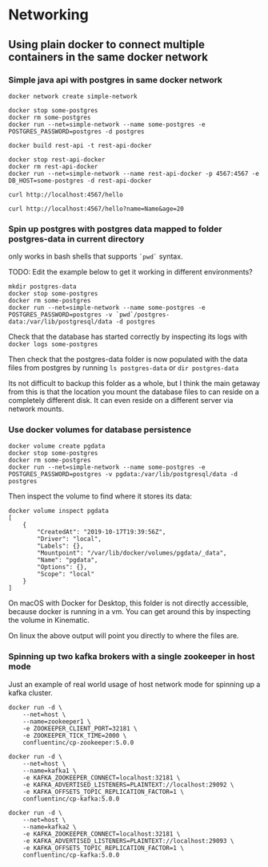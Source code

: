 # Networking
## Using plain docker to connect multiple containers in the same docker network

### Simple java api with postgres in same docker network

```
docker network create simple-network

docker stop some-postgres
docker rm some-postgres
docker run --net=simple-network --name some-postgres -e POSTGRES_PASSWORD=postgres -d postgres

docker build rest-api -t rest-api-docker

docker stop rest-api-docker
docker rm rest-api-docker
docker run --net=simple-network --name rest-api-docker -p 4567:4567 -e DB_HOST=some-postgres -d rest-api-docker

curl http://localhost:4567/hello
 
curl http://localhost:4567/hello?name=Name&age=20
```

### Spin up postgres with postgres data mapped to folder postgres-data in current directory

only works in bash shells that supports ``` `pwd` ``` syntax. 

TODO: Edit the example below to get it working in different environments?

```
mkdir postgres-data
docker stop some-postgres
docker rm some-postgres
docker run --net=simple-network --name some-postgres -e POSTGRES_PASSWORD=postgres -v `pwd`/postgres-data:/var/lib/postgresql/data -d postgres
```

Check that the database has started correctly by inspecting its logs with `docker logs some-postgres`

Then check that the postgres-data folder is now populated with the data files from postgres by running `ls postgres-data` or `dir postgres-data`

Its not difficult to backup this folder as a whole, but I think the main getaway from this is that the location you mount the database files to can reside on a completely different disk. It can even reside on a different server via network mounts.

### Use docker volumes for database persistence

```
docker volume create pgdata
docker stop some-postgres
docker rm some-postgres
docker run --net=simple-network --name some-postgres -e POSTGRES_PASSWORD=postgres -v pgdata:/var/lib/postgresql/data -d postgres
```

Then inspect the volume to find where it stores its data:

```
docker volume inspect pgdata
[
    {
        "CreatedAt": "2019-10-17T19:39:56Z",
        "Driver": "local",
        "Labels": {},
        "Mountpoint": "/var/lib/docker/volumes/pgdata/_data",
        "Name": "pgdata",
        "Options": {},
        "Scope": "local"
    }
]
```

On macOS with Docker for Desktop, this folder is not directly accessible, because docker is running in a vm. You can get around this by inspecting the volume in Kinematic.

On linux the above output will point you directly to where the files are.

### Spinning up two kafka brokers with a single zookeeper in host mode

Just an example of real world usage of host network mode for spinning up a kafka cluster.

```
docker run -d \
    --net=host \
    --name=zookeeper1 \
    -e ZOOKEEPER_CLIENT_PORT=32181 \
    -e ZOOKEEPER_TICK_TIME=2000 \
    confluentinc/cp-zookeeper:5.0.0
    
docker run -d \
    --net=host \
    --name=kafka1 \
    -e KAFKA_ZOOKEEPER_CONNECT=localhost:32181 \
    -e KAFKA_ADVERTISED_LISTENERS=PLAINTEXT://localhost:29092 \
    -e KAFKA_OFFSETS_TOPIC_REPLICATION_FACTOR=1 \
    confluentinc/cp-kafka:5.0.0

docker run -d \
    --net=host \
    --name=kafka2 \
    -e KAFKA_ZOOKEEPER_CONNECT=localhost:32181 \
    -e KAFKA_ADVERTISED_LISTENERS=PLAINTEXT://localhost:29093 \
    -e KAFKA_OFFSETS_TOPIC_REPLICATION_FACTOR=1 \
    confluentinc/cp-kafka:5.0.0
```

